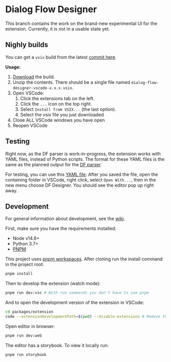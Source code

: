 # Dialog Flow Designer

This branch contains the work on the brand-new experimental UI for the extension. Currently, it is not in a usable state yet.

## Nighly builds

You can get a `vsix` build from the latest [commit here](https://nightly.link/deepmipt/dialog_flow_designer/workflows/nightly.yaml/main/vsix-build.zip).

**Usage:**
 1. [Download](https://nightly.link/deepmipt/dialog_flow_designer/workflows/nightly.yaml/main/vsix-build.zip) the build.
 2. Unzip the contents. There should be a single file named `dialog-flow-designer-vscode-x.x.x.vsix`.
 3. Open VSCode:
    1. Click the extensions tab on the left.
    2. Click the `...` icon on the top right.
    3. Select `Install from VSIX...` (the last option).
    4. Select the vsix file you just downloaded
 4. Close ALL VSCode windows you have open
 5. Reopen VSCode

## Testing

Right now, as the DF parser is work-in-progress, the extension works with YAML files, instead of Python scripts. The format for these YAML files is the same as the planned output for the [DF parser](https://github.com/kudep/dff-parser/tree/parser_output_v1).

For testing, you can use this [YAML file](https://raw.githubusercontent.com/deepmipt/dialog_flow_designer/main/packages/extension/test/parser_output.yaml). After you saved the file, open the containing folder in VSCode, right click, select `Open With...`, then in the new menu choose DF Designer. You should see the editor pop up right away.

## Development

For general information about development, see the [wiki](https://github.com/deepmipt/dialog_flow_designer/wiki).

First, make sure you have the requirements installed:
 - Node v14.8+
 - Python 3.7+
 - [PNPM](https://pnpm.io/)

This project uses [pnpm workspaces](https://pnpm.io/workspaces). After cloning run the install command in the project root:

```bash
pnpm install
```

Then to develop the extension (watch mode):

```bash
pnpm run dev:vsc # With run commands you don't have to use pnpm
```

And to open the development version of the extension in VSCode:

```bash
cd packages/extension
code --extensionDevelopmentPath=$(pwd) --disable-extensions # Remove the $ for fish
```

Open editor in browser:
```bash
pnpm run dev:web
```

The editor has a storybook. To view it locally run:

```bash
pnpm run storybook
```
